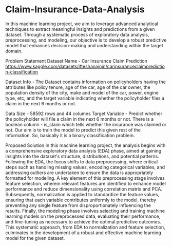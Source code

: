 # Claim-Insurance-Data-Analysis

In this machine learning project, we aim to leverage advanced analytical techniques to extract
meaningful insights and predictions from a given dataset. Through a systematic process of
exploratory data analysis, preprocessing, and modeling, our objective is to develop a robust
predictive model that enhances decision-making and understanding within the target domain.

Problem Statement
Dataset Name - Car Insurance Claim Prediction
https://www.kaggle.com/datasets/ifteshanajnin/carinsuranceclaimprediction-classification

Dataset Info - The Dataset contains information on policyholders having the attributes like policy
tenure, age of the car, age of the car owner, the population density of the city, make and model
of the car, power, engine type, etc, and the target variable indicating whether the policyholder
files a claim in the next 6 months or not.

Data Size - 58592 rows and 44 columns
Target Variable - Predict whether the policyholder will file a claim in the next 6 months or not.
There is a boolean column - is_claim which tells whether the insurance was claimed or not. Our
aim is to train the model to predict this given rest of the information. So, basically it is a binary
classification problem.

Proposed Solution
In this machine learning project, the analysis begins with a comprehensive exploratory data
analysis (EDA) phase, aimed at gaining insights into the dataset's structure, distributions, and
potential patterns. 
Following the EDA, the focus shifts to data preprocessing, where critical steps such as handling missing values, encoding categorical variables, and addressing
outliers are undertaken to ensure the data is appropriately formatted for modeling.  A key element of this preprocessing stage involves feature selection, wherein relevant features are identified to enhance model performance and reduce dimensionality using correlation matrix
and PCA. Subsequently, normalization is applied to standardize the feature values, ensuring
that each variable contributes uniformly to the model, thereby preventing any single feature from
disproportionately influencing the results. 
Finally, the modeling phase involves selecting and training machine learning models on the preprocessed data, evaluating their performance, and
fine-tuning as necessary to achieve the optimal predictive outcomes. This systematic approach,
from EDA to normalization and feature selection, culminates in the development of a robust and
effective machine learning model for the given dataset.
